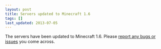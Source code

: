 ```yaml
---
layout: post
title: Servers updated to Minecraft 1.6
tags: []
last_updated: 2013-07-05
---
```


The servers have been updated to Minecraft 1.6.  Please [report any bugs or issues](https://github.com/barroncraft/minecraft-dota-config/issues) you come across.
